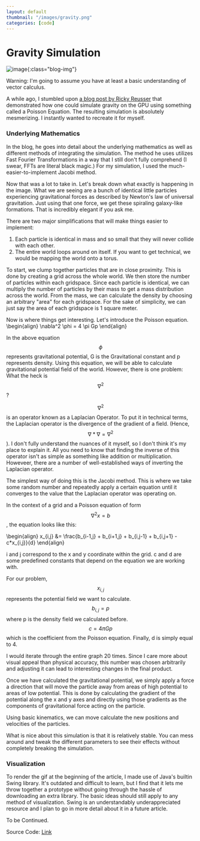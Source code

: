```yaml
---
layout: default
thumbnail: "/images/gravity.png"
categories: [code]
---
```


# Gravity Simulation

![image](/images/gravity.gif){:class="blog-img"}

<script src="https://cdn.mathjax.org/mathjax/latest/MathJax.js?config=TeX-AMS-MML_HTMLorMML" type="text/javascript"></script>

Warning: I'm going to assume you have at least a basic understanding of vector calculus.

A while ago, I stumbled upon [a blog post by Ricky Reusser](https://observablehq.com/@rreusser/2d-n-body-gravity-with-poissons-equation) 
that demonstrated how one could simulate gravity on the GPU using something called a Poisson Equation.
The resulting simulation is absolutely mesmerizing. I instantly wanted to recreate it for myself.

### Underlying Mathematics

In the blog, he goes into detail about the underlying mathematics as well as different methods of integrating the simulation.
The method he uses utilizes Fast Fourier Transformations in a way that I still don't fully comprehend (I swear, FFTs are literal black magic.)
For my simulation, I used the much-easier-to-implement Jacobi method.

Now that was a lot to take in. Let's break down what exactly is happening in the image.
What we are seeing are a bunch of identical little particles experiencing gravitational forces as described by Newton's law of universal gravitation.
Just using that one force, we get these spiraling galaxy-like formations. That is incredibly elegant if you ask me.

There are two major simplifications that will make things easier to implement:
1. Each particle is identical in mass and so small that they will never collide with each other.
2. The entire world loops around on itself. If you want to get technical, we would be mapping the world onto a torus.

To start, we clump together particles that are in close proximity. 
This is done by creating a grid across the whole world. We then store the number of particles within each gridspace. 
Since each particle is identical, we can multiply the number of particles by their mass to get a mass distribution across the world. 
From the mass, we can calculate the density by choosing an arbitrary "area" for each gridspace. 
For the sake of simplicity, we can just say the area of each gridspace is 1 square meter.

Now is where things get interesting. Let's introduce the Poisson equation.
\begin{align}
\nabla^2 \phi = 4 \pi Gp
\end{align}

In the above equation $$\phi$$ represents gravitational potential, G is the Gravitational constant and p represents density. 
Using this equation, we will be able to calculate gravitational potential field of the world. 
However, there is one problem: What the heck is $$\nabla^2$$?

$$\nabla^2$$ is an operator known as a Laplacian Operator. 
To put it in technical terms, the Laplacian operator is the divergence of the gradient of a field. (Hence, $$\nabla * \nabla = \nabla^2$$).
I don't fully understand the nuances of it myself, so I don't think it's my place to explain it.
All you need to know that finding the inverse of this operator isn't as simple as something like addition or multiplication.
Howeveer, there are a number of well-established ways of inverting the Laplacian operator.

The simplest way of doing this is the Jacobi method. This is where we take some random number and repeatedly apply a certain equation until it converges to the value that the Laplacian operator was operating on.

In the context of a grid and a Poisson equation of form $$\nabla^2x = b$$, the equation looks like this:

\begin{align}
x_{i,j} &= \frac{b_{i-1,j} + b_{i+1,j} + b_{i,j-1} + b_{i,j+1} - c*x_{i,j}}{d}
\end{align}

i and j correspond to the x and y coordinate within the grid. c and d are some predefined constants that depend on the equation we are working with.

For our problem, $$x_{i,j}$$ represents the potential field we want to calculate. $$b_{i,j}  = p$$  where p is the density field we calculated before. $$c = 4 \pi Gp$$ which is the coefficient from the Poisson equation.
Finally, d is simply equal to 4. 

I would iterate through the entire graph 20 times. 
Since I care more about visual appeal than physical accuracy, this number was chosen arbitrarily and adjusting it can lead to interesting changes in the final product.

Once we have calculated the gravitational potential, we simply apply a force a direction that will move the particle away from areas of high potential to areas of low potential.
This is done by calculating the gradient of the potential along the x and y axes and directly using those gradients as the components of gravitational force acting on the particle.

Using basic kinematics, we can move calculate the new positions and velocities of the particles.

What is nice about this simulation is that it is relatively stable. You can mess around and tweak the different parameters to see their effects without completely breaking the simulation.

### Visualization

To render the gif at the beginning of the article, I made use of Java's builtin Swing library. It's outdated and difficult to learn,
but I find that it lets me throw together a prototype without going through the hassle of downloading an extra library. The basic ideas should still apply to any method of visualization.
Swing is an understandably underappreciated resource and I plan to go in more detail about it in a future article.


To be Continued.

Source Code: [Link](https://github.com/bhespiritu/physics-toys)